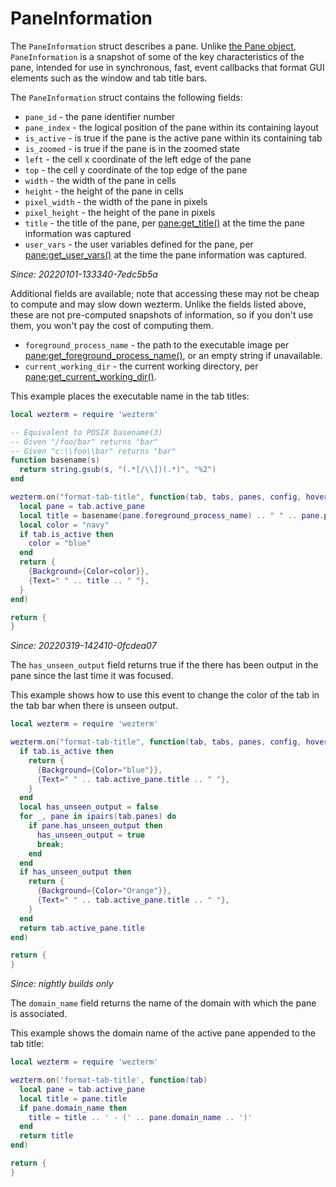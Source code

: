 # PaneInformation

The `PaneInformation` struct describes a pane.  Unlike [the Pane
object](pane/index.md), `PaneInformation` is a snapshot of some of
the key characteristics of the pane, intended for use in synchronous, fast,
event callbacks that format GUI elements such as the window and tab title bars.

The `PaneInformation` struct contains the following fields:

* `pane_id` - the pane identifier number
* `pane_index` - the logical position of the pane within its containing layout
* `is_active` - is true if the pane is the active pane within its containing tab
* `is_zoomed` - is true if the pane is in the zoomed state
* `left` - the cell x coordinate of the left edge of the pane
* `top` - the cell y coordinate of the top edge of the pane
* `width` - the width of the pane in cells
* `height` - the height of the pane in cells
* `pixel_width` - the width of the pane in pixels
* `pixel_height` - the height of the pane in pixels
* `title` - the title of the pane, per [pane:get_title()](pane/get_title.md) at the time the pane information was captured
* `user_vars` - the user variables defined for the pane, per [pane:get_user_vars()](pane/get_user_vars.md) at the time the pane information was captured.

*Since: 20220101-133340-7edc5b5a*

Additional fields are available; note that accessing these may not be cheap to
compute and may slow down wezterm.  Unlike the fields listed above, these are
not pre-computed snapshots of information, so if you don't use them, you won't
pay the cost of computing them.

* `foreground_process_name` - the path to the executable image per [pane:get_foreground_process_name()](pane/get_foreground_process_name.md), or an empty string if unavailable.
* `current_working_dir` - the current working directory, per [pane:get_current_working_dir()](pane/get_current_working_dir.md). 

This example places the executable name in the tab titles:

```lua
local wezterm = require 'wezterm'

-- Equivalent to POSIX basename(3)
-- Given "/foo/bar" returns "bar"
-- Given "c:\\foo\\bar" returns "bar"
function basename(s)
  return string.gsub(s, "(.*[/\\])(.*)", "%2")
end

wezterm.on("format-tab-title", function(tab, tabs, panes, config, hover, max_width)
  local pane = tab.active_pane
  local title = basename(pane.foreground_process_name) .. " " .. pane.pane_id
  local color = "navy"
  if tab.is_active then
    color = "blue"
  end
  return {
    {Background={Color=color}},
    {Text=" " .. title .. " "},
  }
end)

return {
}
```

*Since: 20220319-142410-0fcdea07*

The `has_unseen_output` field returns true if the there has been output
in the pane since the last time it was focused.

This example shows how to use this event to change the color of the
tab in the tab bar when there is unseen output.

```lua
local wezterm = require 'wezterm'

wezterm.on("format-tab-title", function(tab, tabs, panes, config, hover, max_width)
  if tab.is_active then
    return {
      {Background={Color="blue"}},
      {Text=" " .. tab.active_pane.title .. " "},
    }
  end
  local has_unseen_output = false
  for _, pane in ipairs(tab.panes) do
    if pane.has_unseen_output then
      has_unseen_output = true
      break;
    end
  end
  if has_unseen_output then
    return {
      {Background={Color="Orange"}},
      {Text=" " .. tab.active_pane.title .. " "},
    }
  end
  return tab.active_pane.title
end)

return {
}
```

*Since: nightly builds only*

The `domain_name` field returns the name of the domain with which the pane is associated.

This example shows the domain name of the active pane appended to the tab title:

```lua
local wezterm = require 'wezterm'

wezterm.on('format-tab-title', function(tab)
  local pane = tab.active_pane
  local title = pane.title
  if pane.domain_name then
    title = title .. ' - (' .. pane.domain_name .. ')'
  end
  return title
end)

return {
}
```

